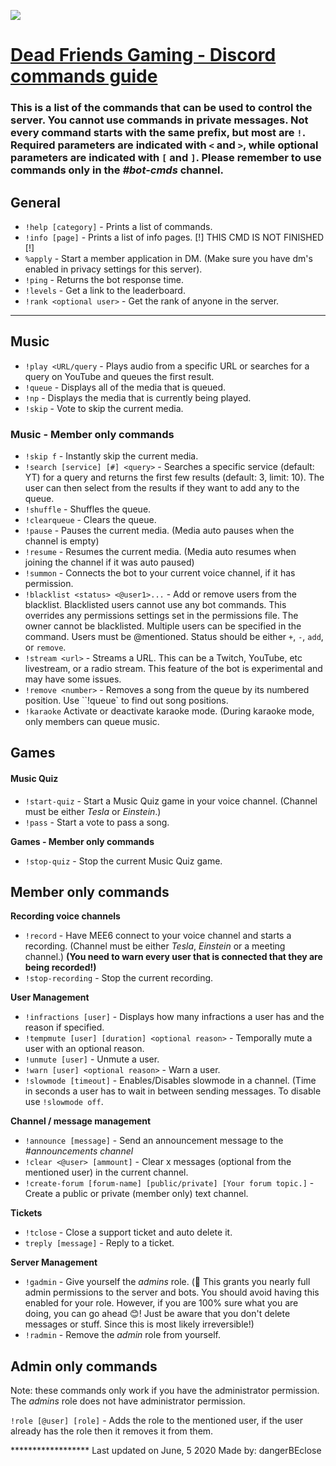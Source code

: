 ![](https://s3.amazonaws.com/files.enjin.com/778581/Final%20DEFR%20Logo/Logo-DEFR.png)

# [Dead Friends Gaming - Discord commands guide](https://discord.link/defr "Click to open the DEFR Discord")

  

### This is a list of the commands that can be used to control the server. You cannot use commands in private messages. Not every command starts with the same prefix, but most are `!`. Required parameters are indicated with `<` and `>`, while optional parameters are indicated with `[` and `]`. Please remember to use commands only in the *#bot-cmds* channel.

  

## General

-  `!help [category]` - Prints a list of commands.
-  `!info [page]` - Prints a list of info pages. [!] THIS CMD IS NOT FINISHED [!]
-  `%apply` - Start a member application in DM. (Make sure you have dm's enabled in privacy settings for this server).
-  `!ping` - Returns the bot response time.
-  `!levels` - Get a link to the leaderboard.
-  `!rank <optional user>` - Get the rank of anyone in the server.


  ---
  
  
## Music

-  `!play <URL/query` - Plays audio from a specific URL or searches for a query on YouTube and queues the first result.
-  `!queue` - Displays all of the media that is queued.
-  `!np` - Displays the media that is currently being played.
-  `!skip` - Vote to skip the current media.

  

### Music - Member only commands

-  `!skip f` - Instantly skip the current media.
-  `!search [service] [#] <query>` - Searches a specific service (default: YT) for a query and returns the first few results (default: 3, limit: 10). The user can then select from the results if they want to add any to the queue.
-  `!shuffle` - Shuffles the queue.
-  `!clearqueue` - Clears the queue.
-  `!pause` - Pauses the current media. (Media auto pauses when the channel is empty)
-  `!resume` - Resumes the current media. (Media auto resumes when joining the channel if it was auto paused)
-  `!summon` - Connects the bot to your current voice channel, if it has permission.
-  `!blacklist <status> <@user1>...` - Add or remove users from the blacklist. Blacklisted users cannot use any bot commands. This overrides any permissions settings set in the permissions file. The owner cannot be blacklisted. Multiple users can be specified in the command. Users must be @mentioned. Status should be either `+`, `-`, `add`, or `remove`.
-  `!stream <url>` - Streams a URL. This can be a Twitch, YouTube, etc livestream, or a radio stream. This feature of the bot is experimental and may have some issues.
-  `!remove <number>` - Removes a song from the queue by its numbered position. Use ``!queue` to find out song positions.
- `!karaoke` Activate or deactivate karaoke mode. (During karaoke mode, only members can queue music.

  

## Games

#### Music Quiz

-  `!start-quiz` - Start a Music Quiz game in your voice channel. (Channel must be either *Tesla* or *Einstein*.)
-  `!pass` - Start a vote to pass a song.

**Games - Member only commands**
-  `!stop-quiz` - Stop the current Music Quiz game.

  
  

## Member only commands

**Recording voice channels**

-  `!record` - Have MEE6 connect to your voice channel and starts a recording. (Channel must be either *Tesla*, *Einstein* or a meeting channel.) **(You need to warn every user that is connected that they are being recorded!)**
-  `!stop-recording` - Stop the current recording.

  

**User Management**

-  `!infractions [user]` - Displays how many infractions a user has and the reason if specified.
-  `!tempmute [user] [duration] <optional reason>` - Temporally mute a user with an optional reason.
-  `!unmute [user]` - Unmute a user.
-  `!warn [user] <optional reason>` - Warn a user.
-  `!slowmode [timeout]` - Enables/Disables slowmode in a channel. (Time in seconds a user has to wait in between sending messages. To disable use `!slowmode off`.


**Channel / message management**

-  `!announce [message]` - Send an announcement message to the *#announcements channel*
-  `!clear <@user> [ammount]` - Clear x messages (optional from the mentioned user) in the current channel.
- `!create-forum [forum-name] [public/private] [Your forum topic.]` - Create a public or private (member only) text channel.

**Tickets**

- `!tclose` - Close a support ticket and auto delete it.
- `treply [message]` - Reply to a ticket.

**Server Management**

- `!gadmin` - Give yourself the *admins* role.  (🛑 This grants you nearly full admin permissions to the server and bots. You should avoid having this enabled for your role. However, if you are 100% sure what you are doing, you can go ahead 😊! Just be aware that you don't delete messages or stuff. Since this is most likely irreversible!)
- `!radmin` - Remove the *admin* role from yourself.

## Admin only commands
Note: these commands only work if you have the administrator permission. The *admins* role does not have administrator permission.

`!role [@user] [role]` - Adds the role to the mentioned user, if the user already has the role then it removes it from them.



<div style="background-image: url('https://s3.amazonaws.com/files.enjin.com/778581/Final DEFR Logo/AVI-2.jpg');">
******************
Last updated on June, 5 2020
Made by: dangerBEclose
<!--stackedit_data:
eyJoaXN0b3J5IjpbNDc4NzI5Nzc3LC0xOTI1MDYwOTQxXX0=
-->